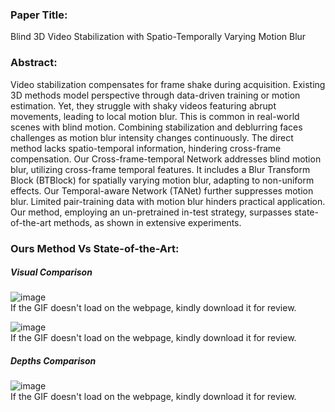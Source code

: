 ### Paper Title: 
Blind 3D Video Stabilization with Spatio-Temporally Varying Motion Blur

### Abstract: 
Video stabilization compensates for frame shake during acquisition. Existing 3D methods model perspective through data-driven training or motion estimation. Yet, they struggle with shaky videos featuring abrupt movements, leading to local motion blur. This is common in real-world scenes with blind motion. Combining stabilization and deblurring faces challenges as motion blur intensity changes continuously. The direct method lacks spatio-temporal information, hindering cross-frame compensation. Our Cross-frame-temporal Network addresses blind motion blur, utilizing cross-frame temporal features. It includes a Blur Transform Block (BTBlock) for spatially varying motion blur, adapting to non-uniform effects. Our Temporal-aware Network (TANet) further suppresses motion blur. Limited pair-training data with motion blur hinders practical application. Our method, employing an un-pretrained in-test strategy, surpasses state-of-the-art methods, as shown in extensive experiments.

### Ours Method Vs State-of-the-Art:

##### Visual Comparison
![image](https://github.com/leadingme163/Blind_3D_Video_Stabilization/blob/main/Video_Comparison_2D.gif)  
If the GIF doesn't load on the webpage, kindly download it for review.

![image](https://github.com/leadingme163/Blind_3D_Video_Stabilization/blob/main/Video_Comparison.gif)  
If the GIF doesn't load on the webpage, kindly download it for review.

##### Depths Comparison
![image](https://github.com/leadingme163/Blind_3D_Video_Stabilization/blob/main/Depth_Comparison.gif)  
If the GIF doesn't load on the webpage, kindly download it for review.
